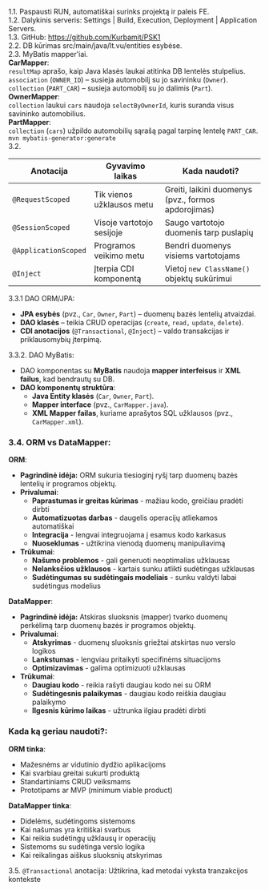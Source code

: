 1.1. Paspausti RUN, automatiškai surinks projektą ir paleis FE. \
1.2. Dalykinis serveris: Settings | Build, Execution, Deployment | Application Servers. \
1.3. GitHub: https://github.com/Kurbamit/PSK1 \
2.2. DB kūrimas src/main/java/lt.vu/entities esybėse. \
2.3. MyBatis mapper'iai. \
**CarMapper**: \
`resultMap` aprašo, kaip Java klasės laukai atitinka DB lentelės stulpelius. \
`association` (`OWNER_ID`) – susieja automobilį su jo savininku (`Owner`). \
`collection` (`PART_CAR`) – susieja automobilį su jo dalimis (`Part`). \
**OwnerMapper**: \
`collection` laukui `cars` naudoja `selectByOwnerId`, kuris suranda visus savininko automobilius. \
**PartMapper**: \
`collection` (`cars`) užpildo automobilių sąrašą pagal tarpinę lentelę `PART_CAR`. \
```mvn mybatis-generator:generate``` \
3.2. 

| Anotacija            | Gyvavimo laikas              | Kada naudoti?                                       |
|----------------------|------------------------------|-----------------------------------------------------|
| `@RequestScoped`     | Tik vienos užklausos metu    | Greiti, laikini duomenys (pvz., formos apdorojimas) |
| `@SessionScoped`     | Visoje vartotojo sesijoje    | Saugo vartotojo duomenis tarp puslapių              |
| `@ApplicationScoped` | Programos veikimo metu       | Bendri duomenys visiems vartotojams                 |
| `@Inject`            | Įterpia CDI komponentą       | Vietoj `new ClassName()` objektų sukūrimui          |

3.3.1 DAO ORM/JPA: 
- **JPA esybės** (pvz., `Car`, `Owner`, `Part`) – duomenų bazės lentelių atvaizdai.
- **DAO klasės** – teikia CRUD operacijas (`create`, `read,` `update`, `delete`).
- **CDI anotacijos** (`@Transactional`, `@Inject`) – valdo transakcijas ir priklausomybių įterpimą.

3.3.2. DAO MyBatis:
- DAO komponentas su **MyBatis** naudoja **mapper interfeisus** ir **XML failus**, kad bendrautų su DB.
- **DAO komponentų struktūra**:
  - **Java Entity klasės** (`Car`, `Owner`, `Part`).
  - **Mapper interface** (pvz., `CarMapper.java`).
  - **XML Mapper failas**, kuriame aprašytos SQL užklausos (pvz., `CarMapper.xml`).

### 3.4. ORM vs DataMapper:
**ORM**:
- **Pagrindinė idėja:** ORM sukuria tiesioginį ryšį tarp duomenų bazės lentelių ir programos objektų.
- **Privalumai**:
  - **Paprastumas ir greitas kūrimas** - mažiau kodo, greičiau pradėti dirbti
  - **Automatizuotas darbas** - daugelis operacijų atliekamos automatiškai
  - **Integracija** - lengvai integruojama į esamus kodo karkasus
  - **Nuoseklumas** - užtikrina vienodą duomenų manipuliavimą
- **Trūkumai**:
  - **Našumo problemos** - gali generuoti neoptimalias užklausas
  - **Nelanksčios užklausos** - kartais sunku atlikti sudėtingas užklausas
  - **Sudėtingumas su sudėtingais modeliais** - sunku valdyti labai sudėtingus modelius

**DataMapper**:
- **Pagrindinė idėja:** Atskiras sluoksnis (mapper) tvarko duomenų perkėlimą tarp duomenų bazės ir programos objektų.
- **Privalumai**:
  - **Atskyrimas** - duomenų sluoksnis griežtai atskirtas nuo verslo logikos
  - **Lankstumas** - lengviau pritaikyti specifinėms situacijoms
  - **Optimizavimas** - galima optimizuoti užklausas
- **Trūkumai**:
  - **Daugiau kodo** - reikia rašyti daugiau kodo nei su ORM
  - **Sudėtingesnis palaikymas** - daugiau kodo reiškia daugiau palaikymo
  - **Ilgesnis kūrimo laikas** - užtrunka ilgiau pradėti dirbti

### Kada ką geriau naudoti?:
**ORM tinka**:
- Mažesnėms ar vidutinio dydžio aplikacijoms
- Kai svarbiau greitai sukurti produktą
- Standartiniams CRUD veiksmams
- Prototipams ar MVP (minimum viable product)

**DataMapper tinka**:
- Didelėms, sudėtingoms sistemoms
- Kai našumas yra kritiškai svarbus
- Kai reikia sudėtingų užklausų ir operacijų
- Sistemoms su sudėtinga verslo logika
- Kai reikalingas aiškus sluoksnių atskyrimas

3.5. `@Transactional` anotacija: Užtikrina, kad metodai vyksta tranzakcijos kontekste